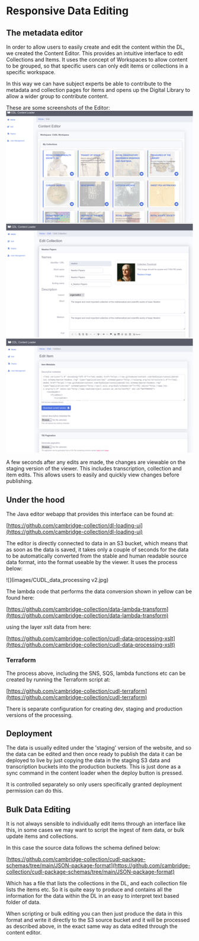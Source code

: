 # Responsive Data Editing

## The metadata editor

In order to allow users to easily create and edit the content within the DL, we created the
Content Editor.  This provides an intuitive interface to edit Collections and Items.  It uses the
concept of Workspaces to allow content to be grouped, so that 
specific users can only edit items or collections in a specific workspace.

In this way we can have subject experts be able to contribute to the metadata and collection pages for items and opens up the 
Digital Library to allow a wider group to contribute content. 

These are some screenshots of the Editor:
![](images/dl-content-loader-1.png)
![](images/dl-content-loader-2.png)
![](images/dl-content-loader-3.png)

A few seconds after any edits are made, the changes are viewable on the staging version of the viewer.  This
includes transcription, collection and item edits.  This allows users to easily and quickly view changes before publishing.

## Under the hood

The Java editor webapp that provides this interface can be found at:

[https://github.com/cambridge-collection/dl-loading-ui](https://github.com/cambridge-collection/dl-loading-ui)

The editor is directly connected to data in an S3 bucket, which means that as
soon as the data is saved, it takes only a couple of seconds for the data to be automatically 
converted from the stable and human readable source data format, into the format useable by the viewer.
It uses the process below:

![](images/CUDL_data_processing v2.jpg)

The lambda code that performs the data conversion shown in yellow can be found here:

[https://github.com/cambridge-collection/data-lambda-transform](https://github.com/cambridge-collection/data-lambda-transform)

using the layer xslt data from here:

[https://github.com/cambridge-collection/cudl-data-processing-xslt](https://github.com/cambridge-collection/cudl-data-processing-xslt)

### Terraform
The process above, including the SNS, SQS, lambda functions etc can be created by running the Terraform script at:

[https://github.com/cambridge-collection/cudl-terraform](https://github.com/cambridge-collection/cudl-terraform)

There is separate configuration for creating dev, staging and production versions of the processing.

## Deployment 

The data is usually edited under the 'staging' version of the website, and so the data can be edited and then once 
ready to publish the data it can be deployed to live by just copying the data in the staging S3 data and transcription buckets
into the production buckets.  This is just done as a sync command in the content loader when the deploy 
button is pressed.  

It is controlled separately so only users specifically granted deployment permission can do this.

## Bulk Data Editing

It is not always sensible to individually edit items through an interface like this, in some cases we may want to 
script the ingest of item data, or bulk update items and collections.

In this case the source data follows the schema defined below:

[https://github.com/cambridge-collection/cudl-package-schemas/tree/main/JSON-package-format](https://github.com/cambridge-collection/cudl-package-schemas/tree/main/JSON-package-format)

Which has a file that lists the collections in the DL, and each collection file lists the items etc.  So it is quite easy to produce 
and contains all the information for the data within the DL in an easy to interpret text based folder of data.

When scripting or bulk editing you can then just produce the data in this format and write it directly to the S3 source bucket
and it will be processed as described above, in the exact same way as data edited through the content editor.